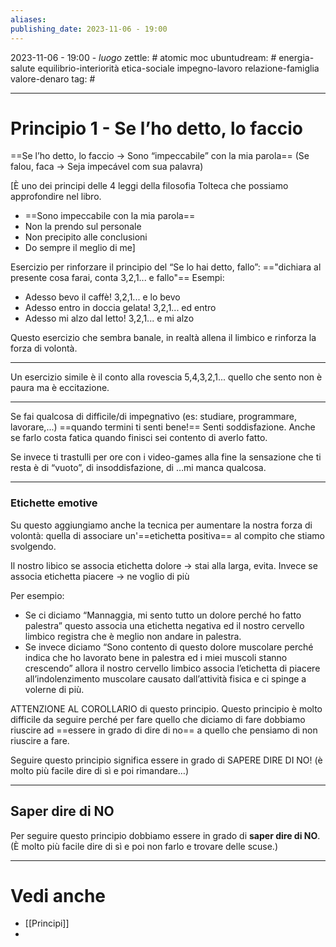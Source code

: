 ```yaml
---
aliases: 
publishing_date: 2023-11-06 - 19:00
---
```

2023-11-06 - 19:00 - *luogo*
zettle: # atomic moc
ubuntudream: # energia-salute equilibrio-interiorità etica-sociale impegno-lavoro relazione-famiglia valore-denaro 
tag: #

---
# Principio 1 - Se l’ho detto, lo faccio

==Se l’ho detto, lo faccio → Sono “impeccabile” con la mia parola==
(Se falou, faca → Seja impecável com sua palavra)


[È uno dei principi delle 4 leggi della filosofia Tolteca che possiamo approfondire nel libro.
- ==Sono impeccabile con la mia parola==
- Non la prendo sul personale
- Non precipito alle conclusioni
- Do sempre il meglio di me]



Esercizio per rinforzare il principio del “Se lo hai detto, fallo”:
=="dichiara al presente cosa farai, conta 3,2,1... e fallo"==
Esempi:
- Adesso bevo il caffè! 3,2,1... e lo bevo
- Adesso entro in doccia gelata! 3,2,1... ed entro
- Adesso mi alzo dal letto! 3,2,1... e mi alzo

Questo esercizio che sembra banale, in realtà allena il limbico e rinforza la forza di volontà.

---
Un esercizio simile è il conto alla rovescia 5,4,3,2,1... quello che sento non è paura ma è eccitazione.

---
Se fai qualcosa di difficile/di impegnativo (es: studiare, programmare, lavorare,...) ==quando termini ti senti bene!== Senti soddisfazione.
Anche se farlo costa fatica quando finisci sei contento di averlo fatto.

Se invece ti trastulli per ore con i video-games alla fine la sensazione che ti resta è di “vuoto”, di insoddisfazione, di …mi manca qualcosa.

---
### Etichette emotive
Su questo aggiungiamo anche la tecnica per aumentare la nostra forza di volontà: quella di associare un'==etichetta positiva== al compito che stiamo svolgendo.

Il nostro libico se associa etichetta dolore → stai alla larga, evita.
Invece se associa etichetta piacere → ne voglio di più

Per esempio:
- Se ci diciamo “Mannaggia, mi sento tutto un dolore perché ho fatto palestra” questo associa una etichetta negativa ed il nostro cervello limbico registra che è meglio non andare in palestra. 
- Se invece diciamo “Sono contento di questo dolore muscolare perché indica che ho lavorato bene in palestra ed i miei muscoli stanno crescendo” allora il nostro cervello limbico associa l’etichetta di piacere all’indolenzimento muscolare causato dall’attività fisica e ci spinge a volerne di più.

ATTENZIONE AL COROLLARIO di questo principio.
Questo principio è molto difficile da seguire perché per fare quello che diciamo di fare dobbiamo riuscire ad ==essere in grado di dire di no== a quello che pensiamo di non riuscire a fare.

Seguire questo principio significa essere in grado di SAPERE DIRE DI NO!
(è molto più facile dire di sì e poi rimandare…)

---
## Saper dire di NO

Per seguire questo principio dobbiamo essere in grado di **saper dire di NO**.
(È molto più facile dire di sì e poi non farlo e trovare delle scuse.)



---
# Vedi anche
- [[Principi]]
- 